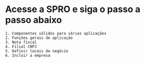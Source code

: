 # Acesse a SPRO e siga o passo a passo abaixo

    1. Componentes válidos para várias aplicações 
    2. Funções gerais de aplicação
    3. Nota fiscal
    4. Filial CNPJ 
    5. Definir locais de negócio
    6. Incluir a empresa